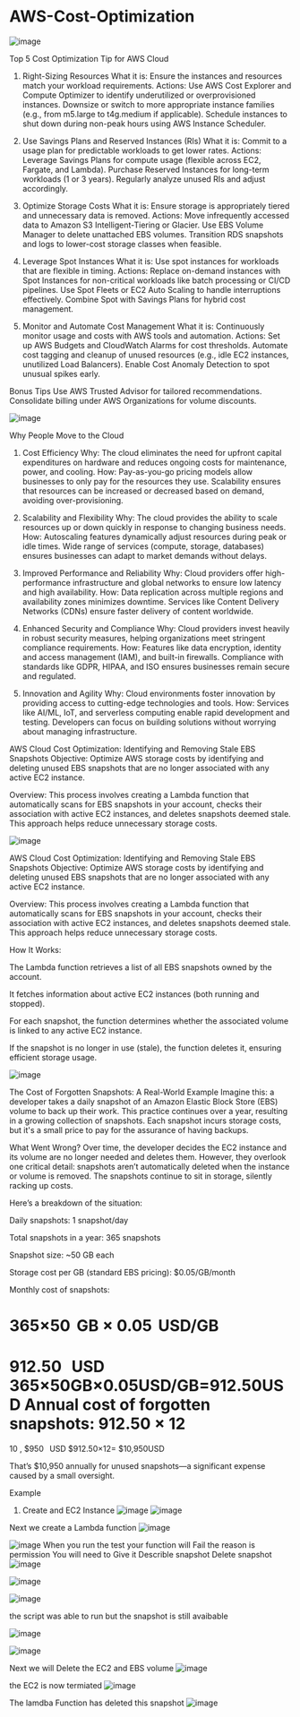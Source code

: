 # AWS-Cost-Optimization

![image](https://github.com/user-attachments/assets/7872ce47-88ba-4205-b009-8d81006c3f91)

 Top 5 Cost Optimization Tip for AWS Cloud
 1. Right-Sizing Resources
What it is: Ensure the instances and resources match your workload requirements.
Actions:
Use AWS Cost Explorer and Compute Optimizer to identify underutilized or overprovisioned instances.
Downsize or switch to more appropriate instance families (e.g., from m5.large to t4g.medium if applicable).
Schedule instances to shut down during non-peak hours using AWS Instance Scheduler.

  2. Use Savings Plans and Reserved Instances (RIs)
What it is: Commit to a usage plan for predictable workloads to get lower rates.
Actions:
Leverage Savings Plans for compute usage (flexible across EC2, Fargate, and Lambda).
Purchase Reserved Instances for long-term workloads (1 or 3 years).
Regularly analyze unused RIs and adjust accordingly.

  3. Optimize Storage Costs
What it is: Ensure storage is appropriately tiered and unnecessary data is removed.
Actions:
Move infrequently accessed data to Amazon S3 Intelligent-Tiering or Glacier.
Use EBS Volume Manager to delete unattached EBS volumes.
Transition RDS snapshots and logs to lower-cost storage classes when feasible.

  4. Leverage Spot Instances
What it is: Use spot instances for workloads that are flexible in timing.
Actions:
Replace on-demand instances with Spot Instances for non-critical workloads like batch processing or CI/CD pipelines.
Use Spot Fleets or EC2 Auto Scaling to handle interruptions effectively.
Combine Spot with Savings Plans for hybrid cost management.

 5. Monitor and Automate Cost Management
What it is: Continuously monitor usage and costs with AWS tools and automation.
Actions:
Set up AWS Budgets and CloudWatch Alarms for cost thresholds.
Automate cost tagging and cleanup of unused resources (e.g., idle EC2 instances, unutilized Load Balancers).
Enable Cost Anomaly Detection to spot unusual spikes early.

Bonus Tips
Use AWS Trusted Advisor for tailored recommendations.
Consolidate billing under AWS Organizations for volume discounts.


![image](https://github.com/user-attachments/assets/ad754f17-698b-4ef5-b864-a339ca525190)

Why People Move to the Cloud
1. Cost Efficiency
Why: The cloud eliminates the need for upfront capital expenditures on hardware and reduces ongoing costs for maintenance, power, and cooling.
How:
Pay-as-you-go pricing models allow businesses to only pay for the resources they use.
Scalability ensures that resources can be increased or decreased based on demand, avoiding over-provisioning.

2. Scalability and Flexibility
Why: The cloud provides the ability to scale resources up or down quickly in response to changing business needs.
How:
Autoscaling features dynamically adjust resources during peak or idle times.
Wide range of services (compute, storage, databases) ensures businesses can adapt to market demands without delays.

3. Improved Performance and Reliability
Why: Cloud providers offer high-performance infrastructure and global networks to ensure low latency and high availability.
How:
Data replication across multiple regions and availability zones minimizes downtime.
Services like Content Delivery Networks (CDNs) ensure faster delivery of content worldwide.

4. Enhanced Security and Compliance
Why: Cloud providers invest heavily in robust security measures, helping organizations meet stringent compliance requirements.
How:
Features like data encryption, identity and access management (IAM), and built-in firewalls.
Compliance with standards like GDPR, HIPAA, and ISO ensures businesses remain secure and regulated.

5. Innovation and Agility
Why: Cloud environments foster innovation by providing access to cutting-edge technologies and tools.
How:
Services like AI/ML, IoT, and serverless computing enable rapid development and testing.
Developers can focus on building solutions without worrying about managing infrastructure.

AWS Cloud Cost Optimization: Identifying and Removing Stale EBS Snapshots
Objective: Optimize AWS storage costs by identifying and deleting unused EBS snapshots that are no longer associated with any active EC2 instance.

Overview:
This process involves creating a Lambda function that automatically scans for EBS snapshots in your account, checks their association with active EC2 instances, and deletes snapshots deemed stale. This approach helps reduce unnecessary storage costs.

![image](https://github.com/user-attachments/assets/964e8c18-1771-46ab-a228-a82d358fc533)

AWS Cloud Cost Optimization: Identifying and Removing Stale EBS Snapshots
Objective: Optimize AWS storage costs by identifying and deleting unused EBS snapshots that are no longer associated with any active EC2 instance.

Overview:
This process involves creating a Lambda function that automatically scans for EBS snapshots in your account, checks their association with active EC2 instances, and deletes snapshots deemed stale. This approach helps reduce unnecessary storage costs.

How It Works:

The Lambda function retrieves a list of all EBS snapshots owned by the account.

It fetches information about active EC2 instances (both running and stopped).

For each snapshot, the function determines whether the associated volume is linked to any active EC2 instance.

If the snapshot is no longer in use (stale), the function deletes it, ensuring efficient storage usage.

![image](https://github.com/user-attachments/assets/faa1ed5e-72ed-4290-a73c-6603b74cce38)

The Cost of Forgotten Snapshots: A Real-World Example
Imagine this: a developer takes a daily snapshot of an Amazon Elastic Block Store (EBS) volume to back up their work. This practice continues over a year, resulting in a growing collection of snapshots. Each snapshot incurs storage costs, but it's a small price to pay for the assurance of having backups.

What Went Wrong?
Over time, the developer decides the EC2 instance and its volume are no longer needed and deletes them. However, they overlook one critical detail: snapshots aren’t automatically deleted when the instance or volume is removed. The snapshots continue to sit in storage, silently racking up costs.

Here’s a breakdown of the situation:

Daily snapshots: 1 snapshot/day

Total snapshots in a year: 365 snapshots

Snapshot size: ~50 GB each

Storage cost per GB (standard EBS pricing): $0.05/GB/month

Monthly cost of snapshots:

365×50
 GB
×
0.05
 USD/GB
=

912.50
 
USD
365×50GB×0.05USD/GB=912.50USD
Annual cost of forgotten snapshots:
912.50
×
12
=
10
,
$950
 
USD
$912.50×12= $10,950USD

That’s $10,950 annually for unused snapshots—a significant expense caused by a small oversight.

Example
1. Create and EC2 Instance
   ![image](https://github.com/user-attachments/assets/133c0f39-70a3-4114-886c-20c2bcffe7f7)
   ![image](https://github.com/user-attachments/assets/0b53362a-b016-4a8d-b422-a68d305aa954)

Next we create a Lambda function
![image](https://github.com/user-attachments/assets/b360f631-0ffd-4fb1-993f-f633afcbc12c)

![image](https://github.com/user-attachments/assets/4d739914-5249-49c5-9903-292dbed6872e)
When you run the test your function will Fail the reason is permission
You will need to Give it 
Describle snapshot
Delete snapshot 
![image](https://github.com/user-attachments/assets/58e9da40-0ee9-4f5b-99dc-a135ac4c1d0e)


![image](https://github.com/user-attachments/assets/62ade1ff-52ca-451d-9dc1-b0577a13bafc)

![image](https://github.com/user-attachments/assets/5ee93d59-a29b-42b6-8405-b4a67546f44a)

the script was able to run but the snapshot is still avaibable 

![image](https://github.com/user-attachments/assets/001fe0d0-92bb-497f-aa91-592b26309eb7)

![image](https://github.com/user-attachments/assets/1dad67c2-586f-45ba-81b4-ffa28c6c3f95)

Next we will Delete the EC2 and EBS volume
![image](https://github.com/user-attachments/assets/c40e7933-59a8-401b-b3ce-72d5a99a825c)

the EC2 is now termiated
![image](https://github.com/user-attachments/assets/6a0a1e3b-d933-4ec2-8878-f1e2bd291bcf)

The lamdba Function has deleted this snapshot
![image](https://github.com/user-attachments/assets/26282aac-b92c-4fd2-b820-6b2a283bc33e)

